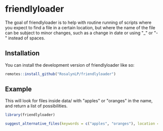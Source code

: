 
# friendlyloader

<!-- badges: start -->
<!-- badges: end -->

The goal of friendlyloader is to help with routine running of scripts 
where you expect to find a file in a certain location, but where the
name of the file can be subject to minor changes, such as a change in 
date or using "_" or "-" instead of spaces.

## Installation

You can install the development version of friendlyloader like so:

``` r
remotes::install_github("RosalynLP/friendlyloader")
```

## Example

This will look for files inside data/ with "apples" or "oranges" in the name, 
and return a list of possibilities.

``` r
library(friendlyloader)

suggest_alternative_files(keywords = c("apples", "oranges"), location = "data/")
```

